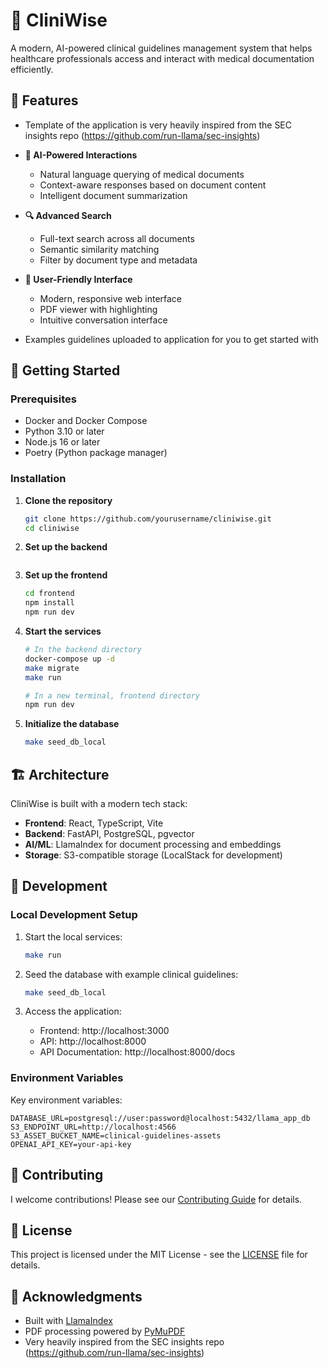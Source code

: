 # 🏥 CliniWise

A modern, AI-powered clinical guidelines management system that helps healthcare professionals access and interact with medical documentation efficiently.


## 🌟 Features

- Template of the application is very heavily inspired from the SEC insights repo (https://github.com/run-llama/sec-insights)

- **🤖 AI-Powered Interactions**
  - Natural language querying of medical documents
  - Context-aware responses based on document content
  - Intelligent document summarization

- **🔍 Advanced Search**
  - Full-text search across all documents
  - Semantic similarity matching
  - Filter by document type and metadata

- **👥 User-Friendly Interface**
  - Modern, responsive web interface
  - PDF viewer with highlighting
  - Intuitive conversation interface

- Examples guidelines uploaded to application for you to get started with

## 🚀 Getting Started

### Prerequisites

- Docker and Docker Compose
- Python 3.10 or later
- Node.js 16 or later
- Poetry (Python package manager)

### Installation

1. **Clone the repository**
   ```bash
   git clone https://github.com/yourusername/cliniwise.git
   cd cliniwise
   ```

2. **Set up the backend**
   ```see README.md backend  # Configure your environment variables
   ```

3. **Set up the frontend**
   ```bash
   cd frontend
   npm install
   npm run dev
   ```

4. **Start the services**
   ```bash
   # In the backend directory
   docker-compose up -d
   make migrate
   make run
   
   # In a new terminal, frontend directory
   npm run dev
   ```

5. **Initialize the database**
   ```bash
   make seed_db_local
   ```

## 🏗️ Architecture

CliniWise is built with a modern tech stack:

- **Frontend**: React, TypeScript, Vite
- **Backend**: FastAPI, PostgreSQL, pgvector
- **AI/ML**: LlamaIndex for document processing and embeddings
- **Storage**: S3-compatible storage (LocalStack for development)

## 📝 Development

### Local Development Setup

1. Start the local services:
   ```bash
   make run
   ```

2. Seed the database with example clinical guidelines:
   ```bash
   make seed_db_local
   ```

3. Access the application:
   - Frontend: http://localhost:3000
   - API: http://localhost:8000
   - API Documentation: http://localhost:8000/docs

### Environment Variables

Key environment variables:

```env
DATABASE_URL=postgresql://user:password@localhost:5432/llama_app_db
S3_ENDPOINT_URL=http://localhost:4566
S3_ASSET_BUCKET_NAME=clinical-guidelines-assets
OPENAI_API_KEY=your-api-key
```

## 🤝 Contributing

I welcome contributions! Please see our [Contributing Guide](CONTRIBUTING.md) for details.

## 📄 License

This project is licensed under the MIT License - see the [LICENSE](LICENSE) file for details.

## 🙏 Acknowledgments

- Built with [LlamaIndex](https://github.com/jerryjliu/llama_index)
- PDF processing powered by [PyMuPDF](https://github.com/pymupdf/PyMuPDF)
- Very heavily inspired from the SEC insights repo (https://github.com/run-llama/sec-insights)